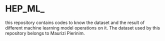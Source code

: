 # HEP_ML_
this repository contains codes to know the dataset and the result of different machine learning model operations on it. 
The dataset used by this repository belongs to Maurizi Pierinim.

